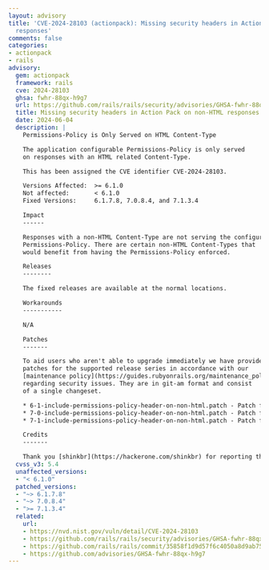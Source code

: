 ```yaml
---
layout: advisory
title: 'CVE-2024-28103 (actionpack): Missing security headers in Action Pack on non-HTML
  responses'
comments: false
categories:
- actionpack
- rails
advisory:
  gem: actionpack
  framework: rails
  cve: 2024-28103
  ghsa: fwhr-88qx-h9g7
  url: https://github.com/rails/rails/security/advisories/GHSA-fwhr-88qx-h9g7
  title: Missing security headers in Action Pack on non-HTML responses
  date: 2024-06-04
  description: |
    Permissions-Policy is Only Served on HTML Content-Type

    The application configurable Permissions-Policy is only served
    on responses with an HTML related Content-Type.

    This has been assigned the CVE identifier CVE-2024-28103.

    Versions Affected:  >= 6.1.0
    Not affected:       < 6.1.0
    Fixed Versions:     6.1.7.8, 7.0.8.4, and 7.1.3.4

    Impact
    ------

    Responses with a non-HTML Content-Type are not serving the configured
    Permissions-Policy. There are certain non-HTML Content-Types that
    would benefit from having the Permissions-Policy enforced.

    Releases
    --------

    The fixed releases are available at the normal locations.

    Workarounds
    -----------

    N/A

    Patches
    -------

    To aid users who aren't able to upgrade immediately we have provided
    patches for the supported release series in accordance with our
    [maintenance policy](https://guides.rubyonrails.org/maintenance_policy.html#security-issues)
    regarding security issues. They are in git-am format and consist
    of a single changeset.

    * 6-1-include-permissions-policy-header-on-non-html.patch - Patch for 6.1 series
    * 7-0-include-permissions-policy-header-on-non-html.patch - Patch for 7.0 series
    * 7-1-include-permissions-policy-header-on-non-html.patch - Patch for 7.1 series

    Credits
    -------

    Thank you [shinkbr](https://hackerone.com/shinkbr) for reporting this!
  cvss_v3: 5.4
  unaffected_versions:
  - "< 6.1.0"
  patched_versions:
  - "~> 6.1.7.8"
  - "~> 7.0.8.4"
  - ">= 7.1.3.4"
  related:
    url:
    - https://nvd.nist.gov/vuln/detail/CVE-2024-28103
    - https://github.com/rails/rails/security/advisories/GHSA-fwhr-88qx-h9g7
    - https://github.com/rails/rails/commit/35858f1d9d57f6c4050a8d9ab754bd5d088b4523
    - https://github.com/advisories/GHSA-fwhr-88qx-h9g7
---
```

